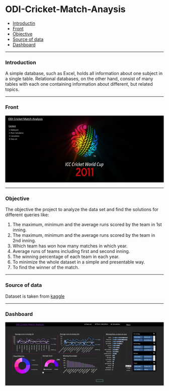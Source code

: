# ODI-Cricket-Match-Anaysis

 * [Introductin](#Introduction)
 * [Front](#Front)
 * [Objective](#Objective)
 * [Source of data](#Sorce-of-data)
 * [Dashboard](#Dashboard)

______________________________________________


### Introduction
A simple database, such as Excel, holds all information about one subject in a single table. Relational databases, on the other hand, consist of many tables with each one containing information about different, but related topics.

____________________________________________________________

### Front
![Image of Yaktocat](https://github.com/professor-4/ODI-Cricket-Match-Anaysis/blob/main/front.JPG)


_______________________________________________________________

### Objective
The objective the project to analyze the data set and find the solutions for different queries like:
  1.	The maximum, minimum and the average runs scored by the team in 1st inning.
  2.	The maximum, minimum and the average runs scored by the team in 2nd inning.
  3.	Which team has won how many matches in which year.
  4.	Average runs of teams including first and second inning.
  5.	The winning percentage of each team in each year.
  6.	To minimize the whole dataset in a simple and presentable way.
  7.	To find the winner of the match.
  
  
___________________________________________________________________



### Source of data

Dataset is taken from [kaggle](https://www.kaggle.com/nowke9/odi-matches-first-innings-scores)


____________________________________________________________________


### Dashboard

![leave it ](https://github.com/professor-4/ODI-Cricket-Match-Anaysis/blob/main/Dashboard.JPG)




